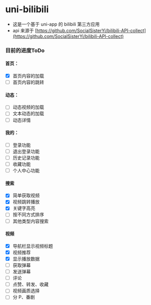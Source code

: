 # uni-bilibili

- 这是一个基于 uni-app 的 bilibili 第三方应用
- api 来源于 [https://github.com/SocialSisterYi/bilibili-API-collect](https://github.com/SocialSisterYi/bilibili-API-collect)

### 目前的进度ToDo
#### 首页：
- [x] 首页内容的加载
- [ ] 首页内容的跳转

#### 动态：
- [ ] 动态视频的加载
- [ ] 文本动态的加载
- [ ] 动态详情

#### 我的：
- [ ] 登录功能
- [ ] 退出登录功能
- [ ] 历史记录功能
- [ ] 收藏功能
- [ ] 个人中心功能

#### 搜索
- [x] 简单获取视频
- [x] 视频跳转播放
- [x] 关键字高亮
- [ ] 按不同方式排序
- [ ] 其他类型内容搜索

#### 视频
- [x] 导航栏显示视频标题
- [x] 视频推荐
- [x] 显示播放数据
- [ ] 获取弹幕
- [ ] 发送弹幕
- [ ] 评论
- [ ] 点赞、转发、收藏
- [ ] 视频画质选择
- [ ] 分 P、番剧